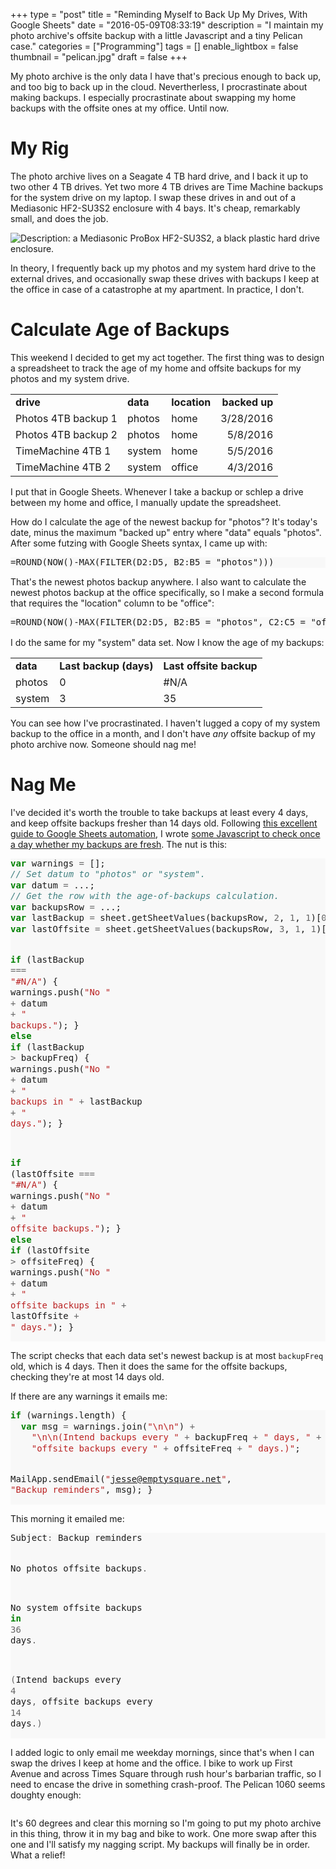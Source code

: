 +++
type = "post"
title = "Reminding Myself to Back Up My Drives, With Google Sheets"
date = "2016-05-09T08:33:19"
description = "I maintain my photo archive's offsite backup with a little Javascript and a tiny Pelican case."
categories = ["Programming"]
tags = []
enable_lightbox = false
thumbnail = "pelican.jpg"
draft = false
+++

<p>My photo archive is the only data I have that's precious enough to back up, and too big to back up in the cloud. Nevertherless, I procrastinate about making backups. I especially procrastinate about swapping my home backups with the offsite ones at my office. Until now.</p>
<h1 id="my-rig">My Rig</h1>
<p>The photo archive lives on a Seagate 4 TB hard drive, and I back it up to two other 4 TB drives. Yet two more 4 TB drives are Time Machine backups for the system drive on my laptop. I swap these drives in and out of a Mediasonic HF2-SU3S2 enclosure with 4 bays. It's cheap, remarkably small, and does the job.</p>
<p><img alt="Description: a Mediasonic ProBox HF2-SU3S2, a black plastic hard drive enclosure." src="mediasonic.jpg" /></p>
<p>In theory, I frequently back up my photos and my system hard drive to the external drives, and occasionally swap these drives with backups I keep at the office in case of a catastrophe at my apartment. In practice, I don't.</p>
<h1 id="calculate-age-of-backups">Calculate Age of Backups</h1>
<p>This weekend I decided to get my act together. The first thing was to design a spreadsheet to track the age of my home and offsite backups for my photos and my system drive.</p>
<table  cellspacing="0" cellpadding="0" width="100%">
<tr style="height:16px; font-weight: bold">
  <td  dir="ltr">drive</td>
  <td  dir="ltr">data</td>
  <td  dir="ltr">location</td>
  <td  dir="rtl">backed up</td>
</tr>
<tr style="height:16px;">
  <td  dir="ltr">Photos 4TB backup 1</td>
  <td  dir="ltr">photos</td>
  <td  dir="ltr">home</td>
  <td  dir="rtl">3/28/2016</td>
</tr>
<tr style="height:16px;">
  <td  dir="ltr">Photos 4TB backup 2</td>
  <td  dir="ltr">photos</td>
  <td  dir="ltr">home</td>
  <td  dir="rtl">5/8/2016</td>
</tr>
<tr style="height:16px;">
  <td  dir="ltr">TimeMachine 4TB 1</td>
  <td  dir="ltr">system</td>
  <td  dir="ltr">home</td>
  <td  dir="rtl">5/5/2016</td>
</tr>
<tr style="height:16px;">
  <td  dir="ltr">TimeMachine 4TB 2</td>
  <td  dir="ltr">system</td>
  <td  dir="ltr">office</td>
  <td  dir="rtl">4/3/2016</td>
</tr>
</table>

<p>I put that in Google Sheets. Whenever I take a backup or schlep a drive between my home and office, I manually update the spreadsheet.</p>
<p>How do I calculate the age of the newest backup for "photos"? It's today's date, minus the maximum "backed up" entry where "data" equals "photos". After some futzing with Google Sheets syntax, I came up with:</p>
<div class="codehilite" style="background: #f8f8f8"><pre style="line-height: 125%">=ROUND(NOW()-MAX(FILTER(D2:D5, B2:B5 = &quot;photos&quot;)))
</pre></div>


<p>That's the newest photos backup anywhere. I also want to calculate the newest photos backup at the office specifically, so I make a second formula that requires the "location" column to be "office":</p>
<div class="codehilite" style="background: #f8f8f8"><pre style="line-height: 125%">=ROUND(NOW()-MAX(FILTER(D2:D5, B2:B5 = &quot;photos&quot;, C2:C5 = &quot;office&quot;)))
</pre></div>


<p>I do the same for my "system" data set. Now I know the age of my backups:</p>
<table class="table table-striped">
<tr style="height:16px; font-weight: bold">
  <td  dir="ltr">data</td>
  <td  dir="ltr">Last backup (days)</td>
  <td  dir="ltr">Last offsite backup</td>
</tr>
<tr>
  <td>photos</td>
  <td>0</td>
  <td>#N/A</td>
</tr>
<tr>
  <td>system</td>
  <td>3</td>
  <td>35</td>
</tr>
</table>

<p>You can see how I've procrastinated. I haven't lugged a copy of my system backup to the office in a month, and I don't have <em>any</em> offsite backup of my photo archive now. Someone should nag me!</p>
<h1 id="nag-me">Nag Me</h1>
<p>I've decided it's worth the trouble to take backups at least every 4 days, and keep offsite backups fresher than 14 days old. Following <a href="https://www.withoutthesarcasm.com/automating-google-spreadsheets-email-reminders/">this excellent guide to Google Sheets automation</a>, I wrote <a href="https://gist.github.com/ajdavis/458442bc63b757f13cd0c1cbd689198f">some Javascript to check once a day whether my backups are fresh</a>. The nut is this:</p>
<div class="codehilite" style="background: #f8f8f8"><pre style="line-height: 125%"><span style="color: #008000; font-weight: bold">var</span> warnings <span style="color: #666666">=</span> [];
<span style="color: #408080; font-style: italic">// Set datum to &quot;photos&quot; or &quot;system&quot;.</span>
<span style="color: #008000; font-weight: bold">var</span> datum <span style="color: #666666">=</span> ...; 
<span style="color: #408080; font-style: italic">// Get the row with the age-of-backups calculation.</span>
<span style="color: #008000; font-weight: bold">var</span> backupsRow <span style="color: #666666">=</span> ...;
<span style="color: #008000; font-weight: bold">var</span> lastBackup <span style="color: #666666">=</span> sheet.getSheetValues(backupsRow, <span style="color: #666666">2</span>, <span style="color: #666666">1</span>, <span style="color: #666666">1</span>)[<span style="color: #666666">0</span>][<span style="color: #666666">0</span>];
<span style="color: #008000; font-weight: bold">var</span> lastOffsite <span style="color: #666666">=</span> sheet.getSheetValues(backupsRow, <span style="color: #666666">3</span>, <span style="color: #666666">1</span>, <span style="color: #666666">1</span>)[<span style="color: #666666">0</span>][<span style="color: #666666">0</span>];

<span style="color: #008000; font-weight: bold">if</span> (lastBackup <span style="color: #666666">===</span> <span style="color: #BA2121">&quot;#N/A&quot;</span>) {
  warnings.push(<span style="color: #BA2121">&quot;No &quot;</span> <span style="color: #666666">+</span> datum <span style="color: #666666">+</span> <span style="color: #BA2121">&quot; backups.&quot;</span>);
} <span style="color: #008000; font-weight: bold">else</span> <span style="color: #008000; font-weight: bold">if</span> (lastBackup <span style="color: #666666">&gt;</span> backupFreq) {
  warnings.push(<span style="color: #BA2121">&quot;No &quot;</span> <span style="color: #666666">+</span> datum <span style="color: #666666">+</span> <span style="color: #BA2121">&quot; backups in &quot;</span> 
    <span style="color: #666666">+</span> lastBackup <span style="color: #666666">+</span> <span style="color: #BA2121">&quot; days.&quot;</span>);
}

<span style="color: #008000; font-weight: bold">if</span> (lastOffsite <span style="color: #666666">===</span> <span style="color: #BA2121">&quot;#N/A&quot;</span>) {
  warnings.push(<span style="color: #BA2121">&quot;No &quot;</span> <span style="color: #666666">+</span> datum <span style="color: #666666">+</span> <span style="color: #BA2121">&quot; offsite backups.&quot;</span>);
} <span style="color: #008000; font-weight: bold">else</span> <span style="color: #008000; font-weight: bold">if</span> (lastOffsite <span style="color: #666666">&gt;</span> offsiteFreq) {
  warnings.push(<span style="color: #BA2121">&quot;No &quot;</span> <span style="color: #666666">+</span> datum <span style="color: #666666">+</span> <span style="color: #BA2121">&quot; offsite backups in &quot;</span> 
    <span style="color: #666666">+</span> lastOffsite <span style="color: #666666">+</span> <span style="color: #BA2121">&quot; days.&quot;</span>);
}
</pre></div>


<p>The script checks that each data set's newest backup is at most <code>backupFreq</code> old, which is 4 days. Then it does the same for the offsite backups, checking they're at most 14 days old.</p>
<p>If there are any warnings it emails me:</p>
<div class="codehilite" style="background: #f8f8f8"><pre style="line-height: 125%"><span style="color: #008000; font-weight: bold">if</span> (warnings.length) {
  <span style="color: #008000; font-weight: bold">var</span> msg <span style="color: #666666">=</span> warnings.join(<span style="color: #BA2121">&quot;\n\n&quot;</span>) <span style="color: #666666">+</span> 
    <span style="color: #BA2121">&quot;\n\n(Intend backups every &quot;</span> <span style="color: #666666">+</span> backupFreq <span style="color: #666666">+</span> <span style="color: #BA2121">&quot; days, &quot;</span> <span style="color: #666666">+</span>
    <span style="color: #BA2121">&quot;offsite backups every &quot;</span> <span style="color: #666666">+</span> offsiteFreq <span style="color: #666666">+</span> <span style="color: #BA2121">&quot; days.)&quot;</span>;

  MailApp.sendEmail(<span style="color: #BA2121">&quot;jesse@emptysquare.net&quot;</span>, <span style="color: #BA2121">&quot;Backup reminders&quot;</span>, msg);
}
</pre></div>


<p>This morning it emailed me:</p>
<div class="codehilite" style="background: #f8f8f8"><pre style="line-height: 125%">Subject<span style="color: #666666">:</span> Backup reminders

No photos offsite backups<span style="color: #666666">.</span>

No system offsite backups <span style="color: #008000; font-weight: bold">in</span> <span style="color: #666666">36</span> days<span style="color: #666666">.</span>

<span style="color: #666666">(</span>Intend backups every <span style="color: #666666">4</span> days<span style="color: #666666">,</span> offsite backups every <span style="color: #666666">14</span> days<span style="color: #666666">.)</span>
</pre></div>


<p>I added logic to only email me weekday mornings, since that's when I can swap the drives I keep at home and the office. I bike to work up First Avenue and across Times Square through rush hour's barbarian traffic, so I need to encase the drive in something crash-proof. The Pelican 1060 seems doughty enough:</p>
<p><img alt="" src="pelican.jpg" /></p>
<p>It's 60 degrees and clear this morning so I'm going to put my photo archive in this thing, throw it in my bag and bike to work. One more swap after this one and I'll satisfy my nagging script. My backups will finally be in order. What a relief!</p>
    